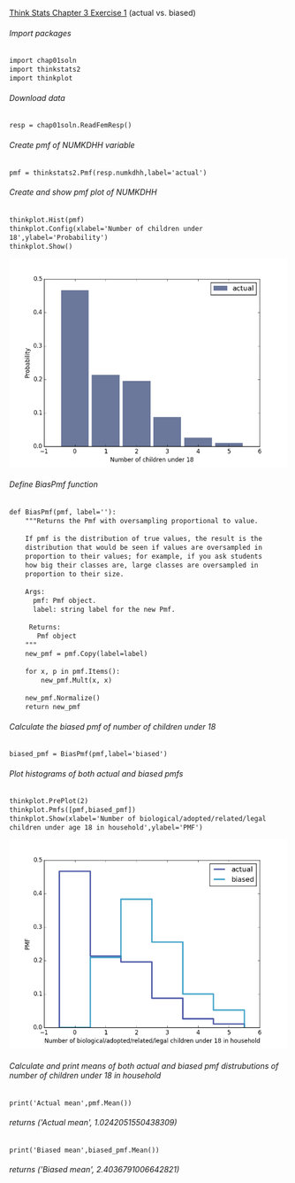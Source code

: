 [Think Stats Chapter 3 Exercise 1](http://greenteapress.com/thinkstats2/html/thinkstats2004.html#toc31) (actual vs. biased)

###### Import packages
    import chap01soln
    import thinkstats2
    import thinkplot

###### Download data
    resp = chap01soln.ReadFemResp()

###### Create pmf of NUMKDHH variable
    pmf = thinkstats2.Pmf(resp.numkdhh,label='actual')

###### Create and show pmf plot of NUMKDHH
    thinkplot.Hist(pmf)
    thinkplot.Config(xlabel='Number of children under 18',ylabel='Probability')
    thinkplot.Show()

<img src = "Images/Ex3-1_figure_1.png">

###### Define BiasPmf function
    def BiasPmf(pmf, label=''):
        """Returns the Pmf with oversampling proportional to value.

        If pmf is the distribution of true values, the result is the
        distribution that would be seen if values are oversampled in
        proportion to their values; for example, if you ask students
        how big their classes are, large classes are oversampled in
        proportion to their size.

        Args:
          pmf: Pmf object.
          label: string label for the new Pmf.

         Returns:
           Pmf object
        """
        new_pmf = pmf.Copy(label=label)

        for x, p in pmf.Items():
            new_pmf.Mult(x, x)
        
        new_pmf.Normalize()
        return new_pmf

###### Calculate the biased pmf of number of children under 18
    biased_pmf = BiasPmf(pmf,label='biased')

###### Plot histograms of both actual and biased pmfs
    thinkplot.PrePlot(2)
    thinkplot.Pmfs([pmf,biased_pmf])
    thinkplot.Show(xlabel='Number of biological/adopted/related/legal children under age 18 in household',ylabel='PMF')

<img src = "Images/Ex3-1_figure_2.png">

###### Calculate and print means of both actual and biased pmf distrubutions of number of children under 18 in household

    print('Actual mean',pmf.Mean()) 
###### returns ('Actual mean', 1.0242051550438309)

    print('Biased mean',biased_pmf.Mean())
###### returns ('Biased mean', 2.4036791006642821)
